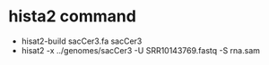 # hista2 command
- hisat2-build sacCer3.fa sacCer3
- hisat2 -x ../genomes/sacCer3 -U SRR10143769.fastq -S rna.sam